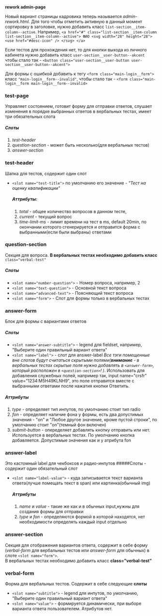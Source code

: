 **rework admin-page**

Новый вариант страницы кадровика теперь называется *admin-rework.html*.
Для того чтобы отметить активную в данный момент сортировку в заголовке, нужно добавить класс `list-section__item-column--active`.
Например, 
`<a href="#" class="list-section__item-column list-section__item-column--active">
      ФИО
      <svg width="28" height="28">
        <use href="#desc-icon" />
      </svg>
    </a>
`

Если тестов для прохождения нет, то для кнопки выхода из личного кабинета нужно добавить класс `user-section__user-button--akcent` чтобы стало так -
`<button class="user-section__user-button user-section__user-button--akcent">`

Для формы с ошибкой добавить к тегу `<form class="main-login__form">` класс `"main-login__form--invalid"`, чтобы стало так -
`<form class="main-login__form main-login__form--invalid> `

### test-page

Управляет состоянием, готовит форму для отправки ответов, слушает изменения в порядке выбранных ответов в вербальных тестах,
имеет три обязательных слота

##### Слоты

1. _test-header_
2. _question-section_ - может быть несколько(для вербальных тестов)
3. _answer-section_

### test-header

Шапка для тестов, содержит один слот

- `<slot name="test-title">` по умолчанию его значение - _"Тест на оценку квалификации"_
  ##### Аттрибуты:
  1. _total_ - общее количество вопросов в данном тесте,
  2. _current_ - текущий вопрос
  3. _time-limit-ms_ - лимит времени на тест в ms, default 20min,
     по окончании которого сгенерируется и отправится форма с
     выбранными(если были выбраны) ответами

### question-section

Cекция для вопроса. **В вербальных тестах необходимо добавить класс** `class="verbal-test"`

##### Слоты

- `<slot name="number-question">` - Номер вопроса, например, 2
- `<slot name="text-question">` - Основной текст вопроса
- `<slot name="advanced-text">` - Поясняющий текст вопроса
- `<slot name="form">` - Слот для формы только в вербальных тестах

### answer-form

Блок для формы с вариантами ответов

##### Слоты

- `<slot name="answer-subtitle">` - legend для fieldset, например,
  "Выберите один правильный вариант ответа"
- `<slot name="label">` - слот для answer-label
  _Все тэги помещенные вне слотов будут считаться скрытыми полями(**внимание** - в вербальных тестах скрытые поля нужно добавлять в `<answer-form>`, который расположен в `<question-section>`! )_. Использовать для добавления служебных полей, например так, input name="crsfr" value="1234:M5H49KLNH9", это поле отправится вместе с выбранными ответами после нажатия кнопки Ответить.

##### Аттрибуты

1. _type_ - определяет тип инпутов, по умолчанию стоит тип radio
2. _fon_ - определяет наличие фона у формы, есть два допустимых
   значения - "on" и "Любое другое значение, кроме пустой строки", по умолчанию стоит "on"(темный фон включен)
3. _submit-button_ - опеределяет добавлять кнопку отправить или
   нет. Используется в вербальных тестах. По умолчанию кнопка добавляется. Допустимые значения как и у атрибута fon

### answer-label

Это кастомный label для чекбоксов и радио-инпутов
#####Слоты - содержит один обязательный слот

- `<slot name="label-value">` - куда записывается текст варианта ответа(лучше помещать текст в span) или картинка(обычный img)
  ##### Аттрибуты
  1. _name_ и _value_ - такие же как и в обычных input,нужны для
     создания формы для отправки
  2. _type_ и _fon_ - определяются формой в которой находятся,
     нет необходимости определять каждый input отдельно

### answer-section

Секция для отображения вариантов ответа, содержит в себе форму (_verbal-form_ для вербальных тестов или _answer-form_ для обычных) в слоте `<slot name="form">`.  
В вербальных тестах необходимо добавить класс **class="verbal-test"**

### verbal-form

Форма для вербальных тестов. Содержит в себе следующие **слоты**

- `<slot name="subtitle">` - legend для инпутов, по умолчанию,
  "Выберите один правильный вариант ответа"
- `<slot name="value">` - формируется динамически, при выборе варианта
  ответа пользователем.
  Атрибутов нет.
